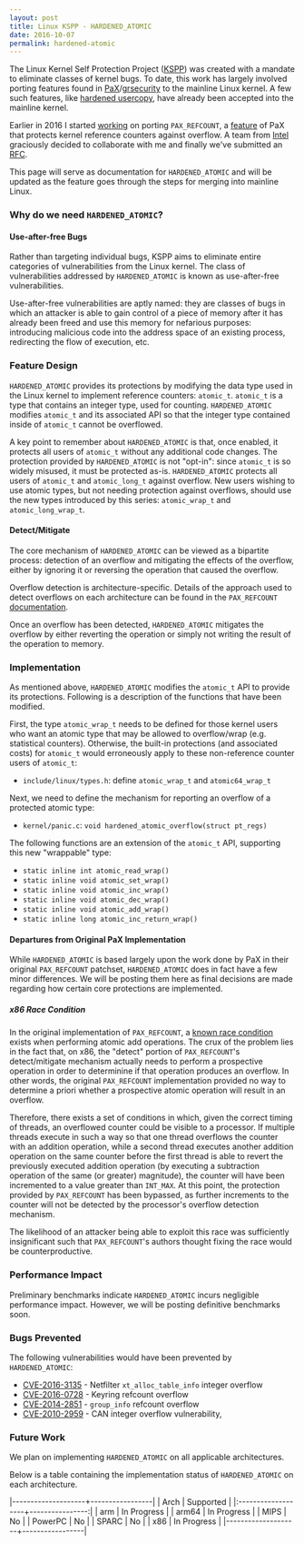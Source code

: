 ```yaml
---
layout: post
title: Linux KSPP - HARDENED_ATOMIC
date: 2016-10-07
permalink: hardened-atomic
---
```


The Linux Kernel Self Protection Project
([KSPP](http://kernsec.org/wiki/index.php/Kernel_Self_Protection_Project)) was
created with a mandate to eliminate classes of kernel bugs.  To date, this work
has largely involved porting features found in
[PaX](https://pax.grsecurity.net/)/[grsecurity](https://grsecurity.net/) to the
mainline Linux kernel.  A few such features, like
[hardened usercopy](https://www.lwn.net/Articles/695991), have already been accepted 
into the mainline kernel.  

Earlier in 2016 I started [working](https://lwn.net/Articles/668724/) on porting
`PAX_REFCOUNT`, a
[feature](https://forums.grsecurity.net/viewtopic.php?f=7&t=4173) of PaX that
protects kernel reference counters against overflow.  A team from
[Intel](http://www.01.org) graciously decided to collaborate with me and
finally we've submitted an [RFC](https://lwn.net/Articles/702640/).  

This page will serve as documentation for `HARDENED_ATOMIC` and will be updated
as the feature goes through the steps for merging into mainline Linux.  

### Why do we need `HARDENED_ATOMIC`?

#### Use-after-free Bugs
Rather than targeting individual bugs, KSPP aims to eliminate entire categories
of vulnerabilities from the Linux kernel.  The class of vulnerabilities
addressed by `HARDENED_ATOMIC` is known as use-after-free vulnerabilities.

Use-after-free vulnerabilities are aptly named: they are classes of bugs in
which an attacker is able to gain control of a piece of memory after it has
already been freed and use this memory for nefarious purposes: introducing 
malicious code into the address space of an existing process, redirecting the
flow of execution, etc.

### Feature Design
`HARDENED_ATOMIC` provides its protections by modifying the data type used
in the Linux kernel to implement reference counters: `atomic_t`.  `atomic_t`
is a type that contains an integer type, used for counting.  `HARDENED_ATOMIC`
modifies `atomic_t` and its associated API so that the integer type contained
inside of `atomic_t` cannot be overflowed.     

A key point to remember about `HARDENED_ATOMIC` is that, once enabled, it protects
all users of `atomic_t` without any additional code changes. The protection
provided by `HARDENED_ATOMIC` is not "opt-in": since `atomic_t` is so widely
misused, it must be protected as-is.  `HARDENED_ATOMIC` protects all users
of `atomic_t` and `atomic_long_t` against overflow.  New users wishing to use
atomic types, but not needing protection against overflows, should use the
new types introduced by this series: `atomic_wrap_t` and `atomic_long_wrap_t`.

#### Detect/Mitigate
The core mechanism of `HARDENED_ATOMIC` can be viewed as a bipartite process:
detection of an overflow and mitigating the effects of the overflow, either by
ignoring it or reversing the operation that caused the overflow.  

Overflow detection is architecture-specific.  Details of the approach
used to detect overflows on each architecture can be found in the `PAX_REFCOUNT`
[documentation](https://forums.grsecurity.net/viewtopic.php?f=7&t=4173#INTERNALS).

Once an overflow has been detected, `HARDENED_ATOMIC` mitigates the overflow by
either reverting the operation or simply not writing the result of the operation
to memory.

### Implementation
As mentioned above, `HARDENED_ATOMIC` modifies the `atomic_t` API to provide its
protections.  Following is a description of the functions that have been
modified.

First, the type `atomic_wrap_t` needs to be defined for those kernel users who want an atomic type that may be allowed to overflow/wrap (e.g. statistical counters).  Otherwise, the built-in protections (and associated costs) for `atomic_t` would erroneously apply to these non-reference counter users of `atomic_t`:

* `include/linux/types.h`: define `atomic_wrap_t` and `atomic64_wrap_t`

Next, we need to define the mechanism for reporting an overflow of a protected atomic type:

* `kernel/panic.c`: `void hardened_atomic_overflow(struct pt_regs)`

The following functions are an extension of the `atomic_t` API, supporting this new "wrappable" type:

- `static inline int atomic_read_wrap()`
- `static inline void atomic_set_wrap()`
- `static inline void atomic_inc_wrap()`
- `static inline void atomic_dec_wrap()`
- `static inline void atomic_add_wrap()`
- `static inline long atomic_inc_return_wrap()`

#### Departures from Original PaX Implementation
While `HARDENED_ATOMIC` is based largely upon the work done by PaX in their
original `PAX_REFCOUNT` patchset, `HARDENED_ATOMIC` does in fact have a few minor
differences.  We will be posting them here as final decisions are made regarding
how certain core protections are implemented.

##### x86 Race Condition
In the original implementation of `PAX_REFCOUNT`, a
[known race condition](https://forums.grsecurity.net/viewtopic.php?f=7&t=4173#APPENDA)
exists when performing atomic add operations.  The crux of the problem lies in
the fact that, on x86, the "detect" portion of `PAX_REFCOUNT`'s detect/mitigate
mechanism actually needs to perform a prospective operation in order to determinine if
that operation produces an overflow.  In other words, the original `PAX_REFCOUNT`
implementation provided no way to determine a priori whether a prospective atomic
operation will result in an overflow.

Therefore, there exists a set of conditions in which, given the correct timing of
threads, an overflowed counter could be visible to a processor.  If multiple
threads execute in such a way so that one thread overflows the counter with an
addition operation, while a second thread executes another addition operation on
the same counter before the first thread is able to revert the previously executed
addition operation (by executing a subtraction operation of the same (or greater)
magnitude), the counter will have been incremented to a value greater than `INT_MAX`.
At this point, the protection provided by `PAX_REFCOUNT` has been bypassed, as further
increments to the counter will not be detected by the processor's overflow detection
mechanism.

The likelihood of an attacker being able to exploit this race was sufficiently
insignificant such that `PAX_REFCOUNT`'s authors thought fixing the race would be
counterproductive.

### Performance Impact
Preliminary benchmarks indicate `HARDENED_ATOMIC` incurs negligible performance
impact.  However, we will be posting definitive benchmarks soon.

### Bugs Prevented
The following vulnerabilities would have been prevented by `HARDENED_ATOMIC`:  

* [CVE-2016-3135](https://www.cve.mitre.org/cgi-bin/cvename.cgi?name=2016-3135) - Netfilter `xt_alloc_table_info` integer overflow
* [CVE-2016-0728](https://www.cve.mitre.org/cgi-bin/cvename.cgi?name=2016-0728) - Keyring refcount overflow
* [CVE-2014-2851](https://cve.mitre.org/cgi-bin/cvename.cgi?name=CVE-2014-2851) - `group_info` refcount overflow
* [CVE-2010-2959](https://cve.mitre.org/cgi-bin/cvename.cgi?name=CVE-2010-2959) - CAN integer overflow vulnerability,

### Future Work
We plan on implementing `HARDENED_ATOMIC` on all applicable architectures.  

Below is a table containing the implementation status of `HARDENED_ATOMIC` on each
architecture. 
 
|--------------------+-----------------|
|  Arch              | Supported       |
|:-------------------+----------------:|
| arm                | In Progress     |
| arm64              | In Progress     |
| MIPS               | No              |
| PowerPC            | No              |
| SPARC              | No              |
| x86                | In Progress     |
|--------------------+-----------------|

